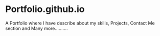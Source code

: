 # Portfolio.github.io
A Portfolio where I have describe about my skills, Projects, Contact Me section and Many more..........
